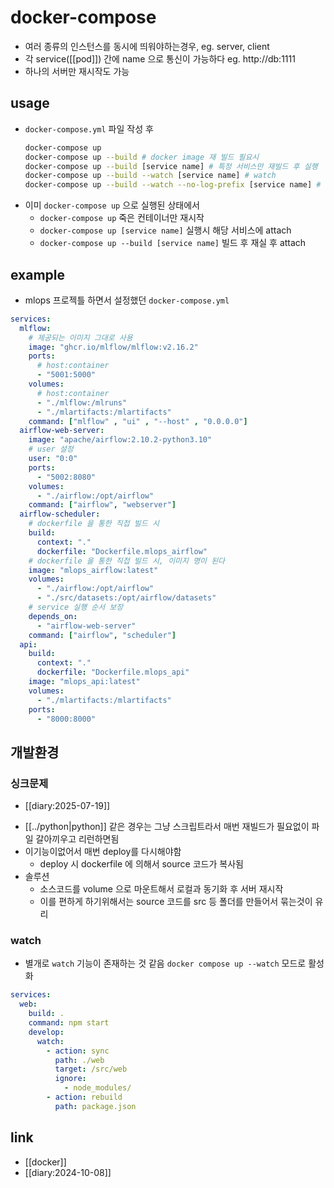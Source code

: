 # docker-compose
- 여러 종류의 인스턴스를 동시에 띄워야하는경우, eg. server, client
- 각 service([[pod]]) 간에 name 으로 통신이 가능하다 eg. http://db:1111
- 하나의 서버만 재시작도 가능

## usage
- `docker-compose.yml` 파일 작성 후
  ```sh 
  docker-compose up
  docker-compose up --build # docker image 재 빌드 필요시
  docker-compose up --build [service name] # 특정 서비스만 재빌드 후 실행
  docker-compose up --build --watch [service name] # watch
  docker-compose up --build --watch --no-log-prefix [service name] # 컨테이너 이름 로그에서 뺌
  ```
- 이미 `docker-compose up` 으로 실행된 상태에서
  - `docker-compose up` 죽은 컨테이너만 재시작
  - `docker-compose up [service name]` 실행시 해당 서비스에 attach
  - `docker-compose up --build [service name]` 빌드 후 재실 후 attach

## example
- mlops 프로젝틀 하면서 설정했던 `docker-compose.yml`
```yaml
services:
  mlflow:
    # 제공되는 이미지 그대로 사용
    image: "ghcr.io/mlflow/mlflow:v2.16.2"
    ports:
      # host:container
      - "5001:5000"
    volumes:
      # host:container
      - "./mlflow:/mlruns"
      - "./mlartifacts:/mlartifacts"
    command: ["mlflow" , "ui" , "--host" , "0.0.0.0"]
  airflow-web-server:
    image: "apache/airflow:2.10.2-python3.10"
    # user 설정
    user: "0:0"
    ports:
      - "5002:8080"
    volumes:
      - "./airflow:/opt/airflow"
    command: ["airflow", "webserver"]
  airflow-scheduler:
    # dockerfile 을 통한 직접 빌드 시
    build:
      context: "."
      dockerfile: "Dockerfile.mlops_airflow"
    # dockerfile 을 통한 직접 빌드 시, 이미지 명이 된다
    image: "mlops_airflow:latest"
    volumes:
      - "./airflow:/opt/airflow"
      - "./src/datasets:/opt/airflow/datasets"
    # service 실행 순서 보장
    depends_on:
      - "airflow-web-server"
    command: ["airflow", "scheduler"]
  api:
    build:
      context: "."
      dockerfile: "Dockerfile.mlops_api"
    image: "mlops_api:latest"
    volumes:
      - "./mlartifacts:/mlartifacts"
    ports:
      - "8000:8000"
```

## 개발환경
### 싱크문제
+ [[diary:2025-07-19]]
- [[../python|python]] 같은 경우는 그냥 스크립트라서 매번 재빌드가 필요없이 파일 갈아끼우고 리런하면됨
- 이기능이없어서 매번 deploy를 다시해야함
  - deploy 시 dockerfile 에 의해서 source 코드가 복사됨
- 솔루션
  - 소스코드를 volume 으로 마운트해서 로컬과 동기화 후 서버 재시작
  - 이를 편하게 하기위해서는 source 코드를 src 등 폴더를 만들어서 묶는것이 유리

### watch
- 별개로 `watch` 기능이 존재하는 것 같음 `docker compose up --watch` 모드로 활성화
```yaml
services:
  web:
    build: .
    command: npm start
    develop:
      watch:
        - action: sync
          path: ./web
          target: /src/web
          ignore:
            - node_modules/
        - action: rebuild
          path: package.json
```

## link
- [[docker]]
- [[diary:2024-10-08]]
